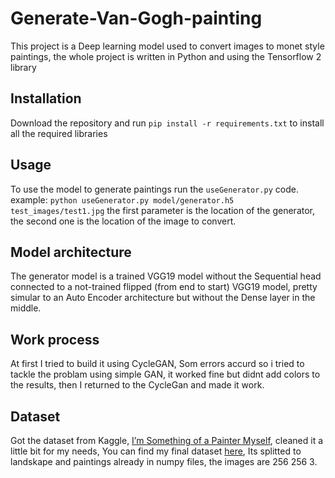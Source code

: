 # Generate-Van-Gogh-painting
This project is a Deep learning model used to convert images to monet style paintings, the whole project is written in Python and using the Tensorflow 2 library

## Installation
Download the repository and run `pip install -r requirements.txt` to install all the required libraries

## Usage
To use the model to generate paintings run the `useGenerator.py` code.
example: `python useGenerator.py model/generator.h5 test_images/test1.jpg`
the first parameter is the location of the generator, the second one is the location of the image to convert.

## Model architecture
The generator model is a trained VGG19 model without the Sequential head connected to a not-trained flipped (from end to start) VGG19 model, pretty simular to an Auto Encoder architecture but without the Dense layer in the middle.

## Work process
At first I tried to build it using CycleGAN, Som errors accurd so i tried to tackle the problam using simple GAN, it worked fine but didnt add colors to the results, then I returned to the CycleGan and made it work.

## Dataset
Got the dataset from Kaggle, [I’m Something of a Painter Myself](https://www.kaggle.com/c/gan-getting-started), cleaned it a little bit for my needs, You can find my final dataset [here](https://drive.google.com/drive/folders/135ophtAeOyMY1hqLUXbVDjf8-TlGxtTM?usp=sharing), Its splitted to landskape and paintings already in numpy files, the images are 256 256 3.
